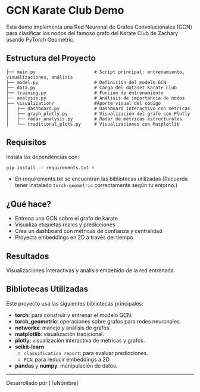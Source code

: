 # GCN Karate Club Demo
Esta demo implementa una Red Neuronal de Grafos Convolucionales (GCN) para clasificar los nodos del famoso grafo del Karate Club de Zachary usando PyTorch Geometric.

## Estructura del Proyecto
```
├── main.py                      # Script principal: entrenamiento, visualizaciones, análisis
├── model.py                     # Definición del modelo GCN
├── data.py                      # Carga del dataset Karate Club
├── training.py                  # Función de entrenamiento
├── analysis.py                  # Análisis de importancia de nodos
├── visualization/               #Aporte visual del codigo
│   ├── dashboard.py             # Dashboard interactivo con métricas
│   ├── graph_plotly.py          # Visualización del grafo con Plotly
│   ├── radar_analysis.py        # Radar de métricas estructurales
│   └── traditional_plots.py     # Visualizaciones con Matplotlib
```

## Requisitos
Instala las dependencias con:
```bash
pip install -r requirements.txt #
```
- En requirements.txt se encuentran las bibliotecas utilizadas
(Recuerda tener instalado `torch-geometric` correctamente según tu entorno.)

## ¿Qué hace?
- Entrena una GCN sobre el grafo de karate
- Visualiza etiquetas reales y predicciones
- Crea un dashboard con métricas de confianza y centralidad
- Proyecta embeddings en 2D a través del tiempo

## Resultados
Visualizaciones interactivas y análisis embebido de la red entrenada.

## Bibliotecas Utilizadas
Este proyecto usa las siguientes bibliotecas principales:

- **torch**: para construir y entrenar el modelo GCN.
- **torch_geometric**: operaciones sobre grafos para redes neuronales.
- **networkx**: manejo y análisis de grafos.
- **matplotlib**: visualización tradicional.
- **plotly**: visualización interactiva de métricas y grafos.
- **scikit-learn**:
  - `classification_report`: para evaluar predicciones.
  - `PCA`: para reducir embeddings a 2D.
- **pandas** y **numpy**: manipulación de datos.

---

Desarrollado por [TuNombre]